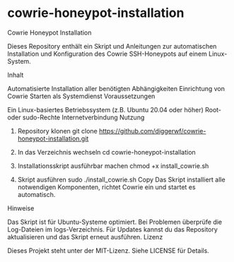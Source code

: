 # cowrie-honeypot-installation
Cowrie Honeypot Installation

Dieses Repository enthält ein Skript und Anleitungen zur automatischen Installation und Konfiguration des Cowrie SSH-Honeypots auf einem Linux-System.

Inhalt

Automatisierte Installation aller benötigten Abhängigkeiten
Einrichtung von Cowrie
Starten als Systemdienst
Voraussetzungen

Ein Linux-basiertes Betriebssystem (z.B. Ubuntu 20.04 oder höher)
Root- oder sudo-Rechte
Internetverbindung
Nutzung

1. Repository klonen
git clone https://github.com/diggerwf/cowrie-honeypot-installation.git


2. In das Verzeichnis wechseln
cd cowrie-honeypot-installation


3. Installationsskript ausführbar machen
chmod +x install_cowrie.sh


4. Skript ausführen
sudo ./install_cowrie.sh
Copy
Das Skript installiert alle notwendigen Komponenten, richtet Cowrie ein und startet es automatisch.

Hinweise

Das Skript ist für Ubuntu-Systeme optimiert.
Bei Problemen überprüfe die Log-Dateien im logs-Verzeichnis.
Für Updates kannst du das Repository aktualisieren und das Skript erneut ausführen.
Lizenz

Dieses Projekt steht unter der MIT-Lizenz. Siehe LICENSE für Details.
